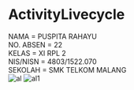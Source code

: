 # ActivityLivecycle
NAMA = PUSPITA RAHAYU<br>
NO. ABSEN = 22<br>
KELAS = XI RPL 2<br>
NIS/NISN = 4803/1522.070<br>
SEKOLAH = SMK TELKOM MALANG<br>
![al](https://cloud.githubusercontent.com/assets/22347907/22576747/fca04fc4-e9ef-11e6-93d4-0c23f4d6cbe0.JPG)
![al1](https://cloud.githubusercontent.com/assets/22347907/22576748/fd2e4fcc-e9ef-11e6-8c70-a8e125cfc9c4.JPG)
